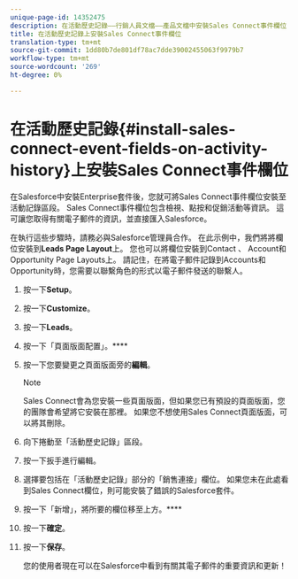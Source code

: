 ```yaml
---
unique-page-id: 14352475
description: 在活動歷史記錄——行銷人員文檔——產品文檔中安裝Sales Connect事件欄位
title: 在活動歷史記錄上安裝Sales Connect事件欄位
translation-type: tm+mt
source-git-commit: 1dd80b7de801df78ac7dde39002455063f9979b7
workflow-type: tm+mt
source-wordcount: '269'
ht-degree: 0%

---
```



# 在活動歷史記錄{#install-sales-connect-event-fields-on-activity-history}上安裝Sales Connect事件欄位

在Salesforce中安裝Enterprise套件後，您就可將Sales Connect事件欄位安裝至活動記錄區段。 Sales Connect事件欄位包含檢視、點按和促銷活動等資訊。 這可讓您取得有關電子郵件的資訊，並直接匯入Salesforce。

在執行這些步驟時，請務必與Salesforce管理員合作。 在此示例中，我們將將欄位安裝到&#x200B;**Leads Page Layout**&#x200B;上。 您也可以將欄位安裝到Contact 、 Account和Opportunity Page Layouts上。 請記住，在將電子郵件記錄到Accounts和Opportunity時，您需要以聯繫角色的形式以電子郵件發送的聯繫人。

1. 按一下&#x200B;**Setup**。
1. 按一下&#x200B;**Customize**。
1. 按一下&#x200B;**Leads**。
1. 按一下「頁面版面配置」。****
1. 按一下您要變更之頁面版面旁的&#x200B;**編輯**。

   >[!NOTE]
   >
   >Sales Connect會為您安裝一些頁面版面，但如果您已有預設的頁面版面，您的團隊會希望將它安裝在那裡。 如果您不想使用Sales Connect頁面版面，可以將其刪除。

1. 向下捲動至「活動歷史記錄」區段。
1. 按一下扳手進行編輯。
1. 選擇要包括在「活動歷史記錄」部分的「銷售連接」欄位。 如果您未在此處看到Sales Connect欄位，則可能安裝了錯誤的Salesforce套件。
1. 按一下「新增」，將所要的欄位移至上方。****
1. 按一下&#x200B;**確定**。
1. 按一下&#x200B;**保存**。

   您的使用者現在可以在Salesforce中看到有關其電子郵件的重要資訊和更新！
